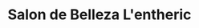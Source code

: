 ---
title: "Salon de Belleza L'entheric"
url: /providencia/salon-de-belleza-lentheric/
shop: peluquería
---